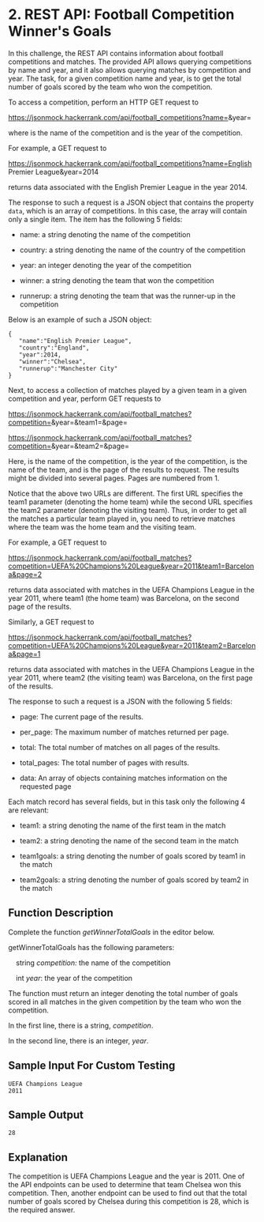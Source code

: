# 2. REST API: Football Competition Winner's Goals

In this challenge, the REST API contains information about football competitions and matches. The provided API allows querying competitions by name and year, and it also allows querying matches by competition and year. The task, for a given competition name and year, is to get the total number of goals scored by the team who won the competition.

To access a competition, perform an HTTP GET request to

https://jsonmock.hackerrank.com/api/football_competitions?name=<name>&year=<year>

where <name> is the name of the competition and <year> is the year of the competition.

For example, a GET request to

https://jsonmock.hackerrank.com/api/football_competitions?name=English Premier League&year=2014

returns data associated with the English Premier League in the year 2014.

The response to such a request is a JSON object that contains the property `data`, which is an array of competitions. In this case, the array will contain only a single item. The item has the following 5 fields:

* name: a string denoting the name of the competition

* country: a string denoting the name of the country of the competition

* year: an integer denoting the year of the competition

* winner: a string denoting the team that won the competition

* runnerup: a string denoting the team that was the runner-up in the competition

Below is an example of such a JSON object:

    {
       "name":"English Premier League",
       "country":"England",
       "year":2014,
       "winner":"Chelsea",
       "runnerup":"Manchester City"
    }

Next, to access a collection of matches played by a given team in a given competition and year, perform GET requests to

https://jsonmock.hackerrank.com/api/football_matches?competition=<competition>&year=<year>&team1=<team>&page=<page>

https://jsonmock.hackerrank.com/api/football_matches?competition=<competition>&year=<year>&team2=<team>&page=<page>

Here, <competition> is the name of the competition, <year> is the year of the competition, <team> is the name of the team, and <page> is the page of the results to request. The results might be divided into several pages. Pages are numbered from 1.

Notice that the above two URLs are different. The first URL specifies the team1 parameter (denoting the home team) while the second URL specifies the team2 parameter (denoting the visiting team). Thus, in order to get all the matches a particular team played in, you need to retrieve matches where the team was the home team and the visiting team.

For example, a GET request to

https://jsonmock.hackerrank.com/api/football_matches?competition=UEFA%20Champions%20League&year=2011&team1=Barcelona&page=2

returns data associated with matches in the UEFA Champions League in the year 2011, where team1 (the home team) was Barcelona, on the second page of the results.

Similarly, a GET request to

https://jsonmock.hackerrank.com/api/football_matches?competition=UEFA%20Champions%20League&year=2011&team2=Barcelona&page=1

returns data associated with matches in the UEFA Champions League in the year 2011, where team2 (the visiting team) was Barcelona, on the first page of the results.

The response to such a request is a JSON with the following 5 fields:

* page: The current page of the results.

* per_page: The maximum number of matches returned per page.

* total: The total number of matches on all pages of the results.

* total_pages: The total number of pages with results.

* data: An array of objects containing matches information on the requested page

Each match record has several fields, but in this task only the following 4 are relevant:

* team1: a string denoting the name of the first team in the match

* team2: a string denoting the name of the second team in the match

* team1goals: a string denoting the number of goals scored by team1 in the match

* team2goals: a string denoting the number of goals scored by team2 in the match

## Function Description

Complete the function _getWinnerTotalGoals_ in the editor below.

getWinnerTotalGoals has the following parameters:

    string _competition:_ the name of the competition

    int _year_: the year of the competition

The function must return an integer denoting the total number of goals scored in all matches in the given competition by the team who won the competition.

In the first line, there is a string, _competition_.

In the second line, there is an integer, _year_.

## Sample Input For Custom Testing
```
UEFA Champions League
2011
```

## Sample Output
```
28
```

## Explanation

The competition is UEFA Champions League and the year is 2011\. One of the API endpoints can be used to determine that team Chelsea won this competition. Then, another endpoint can be used to find out that the total number of goals scored by Chelsea during this competition is 28, which is the required answer.
